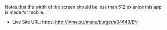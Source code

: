 Notes that the width of the screen should be less than 512 px snice this app is made for mobile..
- Live Site URL: https: http://inme.su/menu/burger/a34649/EN
